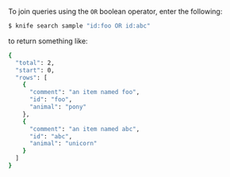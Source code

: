 To join queries using the `OR` boolean operator, enter the following:

``` bash
$ knife search sample "id:foo OR id:abc"
```

to return something like:

``` bash
{
  "total": 2,
  "start": 0,
  "rows": [
    {
      "comment": "an item named foo",
      "id": "foo",
      "animal": "pony"
    },
    {
      "comment": "an item named abc",
      "id": "abc",
      "animal": "unicorn"
    }
  ]
}
```